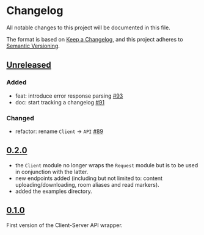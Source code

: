 # Changelog

All notable changes to this project will be documented in this file.

The format is based on [Keep a Changelog](https://keepachangelog.com/en/1.0.0/),
and this project adheres to [Semantic Versioning](https://semver.org/spec/v2.0.0.html).

## [Unreleased]

### Added

* feat: introduce error response parsing [#93]
* doc: start tracking a changelog [#91]

[#93]: https://github.com/niklaslong/matrix-elixir-sdk/pull/93
[#91]: https://github.com/niklaslong/matrix-elixir-sdk/pull/91

### Changed

* refactor: rename `Client` -> `API` [#89]

[#89]: https://github.com/niklaslong/matrix-elixir-sdk/pull/89

## [0.2.0]

* the `Client` module no longer wraps the `Request` module but is to be used in conjunction with the latter.
* new endpoints added (including but not limited to: content uploading/downloading, room aliases and read markers).
* added the examples directory.

## [0.1.0]

First version of the Client-Server API wrapper.

[unreleased]: https://github.com/niklaslong/matrix-elixir-sdk/compare/v0.2.0...HEAD
[0.2.0]: https://github.com/niklaslong/matrix-elixir-sdk/compare/v0.1.0...v0.2.0
[0.1.0]: https://github.com/niklaslong/matrix-elixir-sdk/releases/tag/v0.1.0
